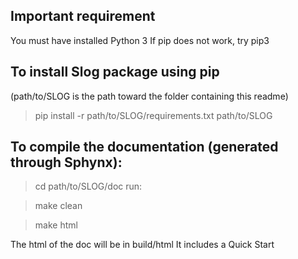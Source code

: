 Important requirement
---------------------

You must have installed Python 3
If pip does not work, try pip3


To install Slog package using pip
---------------------------------

(path/to/SLOG is the path toward the folder containing this readme)

> pip install -r path/to/SLOG/requirements.txt path/to/SLOG



To compile the documentation (generated through Sphynx):
--------------------------------------------------------

> cd path/to/SLOG/doc run:

> make clean

> make html

The html of the doc will be in build/html
It includes a Quick Start
